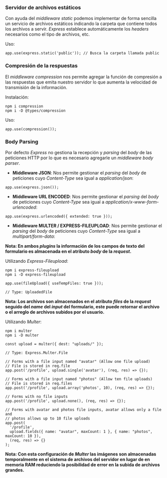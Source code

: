 ### Servidor de archivos estáticos

Con ayuda del *middleware static* podemos implementar de forma sencilla un servicio de archivos estáticos indicando la carpeta que contiene todos los archivos a servir. *Express* establece automáticamente los *headers* necesarios como el tipo de archivos, etc.

Uso:

```
app.use(express.static('public')); // Busca la carpeta llamada public
```
### Compresión de la respuestas

El *middleware compression* nos permite agregar la función de compresión a las respuestas que emita nuestro servidor lo que aumenta la velocidad de transmisión de la información.

Instalación:

```
npm i compression
npm i -D @types/compression
```

Uso:

```
app.use(compression());
```
### Body Parsing

Por defecto *Express* no gestiona la recepción y *parsing* del *body* de las peticiones HTTP por lo que es necesario agregarle un *middleware body parser*.

- **Middleware JSON**: Nos permite gestionar el *parsing* del *body* de peticiones cuyo *Content-Type* sea igual a *application/json*:

```
app.use(express.json());
```

- **Middleware URL ENCODED**: Nos permite gestionar el *parsing* del *body* de peticiones cuyo *Content-Type* sea igual a *application/x-www-form-urlencoded*:

```
app.use(express.urlencoded({ extended: true }));
```

- **Middleware MULTER / EXPRESS-FILEUPLOAD**: Nos permite gestionar el *parsing* del *body* de peticiones cuyo *Content-Type* sea igual a *multipart/form-data*:

**Nota: En ambos *plugins* la información de los campos de texto del formulario es almacenada en el atributo *body* de la *request*.**

Utilizando *Express-Fileupload*:

```
npm i express-fileupload
npm i -D express-fileupload

app.use(fileUpload({ useTempFiles: true }));

// Type: UploadedFile
```

**Nota: Los archivos son almacenados en el atributo *files* de la *request* seguido del *name* del *input* del formulario, este puede retornar el archivo o el arreglo de archivos subidos por el usuario.**

Utilizando *Multer*:

```
npm i multer
npm i -D multer

const upload = multer({ dest: "uploads/" });

// Type: Express.Multer.File

// Forms with a file input named "avatar" (Allow one file upload)
// File is stored in req.file
app.post('/profile', upload.single('avatar'), (req, res) => {});

// Forms with a file input named "photos" (Allow ten file uploads)
// File is stored in req.files
app.post('/profile', upload.array('photos', 10), (req, res) => {});

// Forms with no file inputs
app.post('/profile', upload.none(), (req, res) => {});

// Forms with avatar and photos file inputs, avatar allows only a file and
// photos allows up to 10 file uploads
app.post(
  '/profile',
  upload.fields({ name: "avatar", maxCount: 1 }, { name: "photos", maxCount: 10 }),
  (req, res) => {}
);
```

**Nota: Con esta configuración de *Multer* las imágenes son almacenadas temporalmente en el sistema de archivos del servidor en lugar de en memoria RAM reduciendo la posibilidad de error en la subida de archivos grandes.**